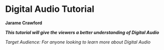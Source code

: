 # Digital Audio Tutorial
**Jarame Crawford**

**_This tutorial will give the viewers a better understanding of Digital Audio_**


_Target Audience: For anyone looking to learn more about Digital Audio_
